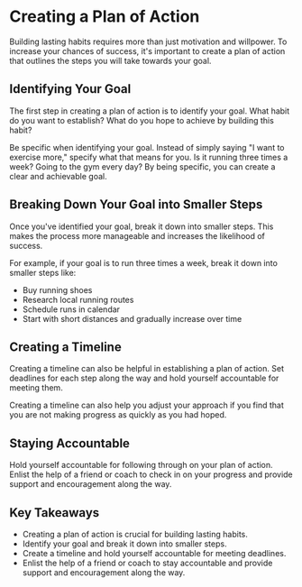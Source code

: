 Creating a Plan of Action
============================================================================

Building lasting habits requires more than just motivation and willpower. To increase your chances of success, it's important to create a plan of action that outlines the steps you will take towards your goal.

Identifying Your Goal
---------------------

The first step in creating a plan of action is to identify your goal. What habit do you want to establish? What do you hope to achieve by building this habit?

Be specific when identifying your goal. Instead of simply saying "I want to exercise more," specify what that means for you. Is it running three times a week? Going to the gym every day? By being specific, you can create a clear and achievable goal.

Breaking Down Your Goal into Smaller Steps
------------------------------------------

Once you've identified your goal, break it down into smaller steps. This makes the process more manageable and increases the likelihood of success.

For example, if your goal is to run three times a week, break it down into smaller steps like:

* Buy running shoes
* Research local running routes
* Schedule runs in calendar
* Start with short distances and gradually increase over time

Creating a Timeline
-------------------

Creating a timeline can also be helpful in establishing a plan of action. Set deadlines for each step along the way and hold yourself accountable for meeting them.

Creating a timeline can also help you adjust your approach if you find that you are not making progress as quickly as you had hoped.

Staying Accountable
-------------------

Hold yourself accountable for following through on your plan of action. Enlist the help of a friend or coach to check in on your progress and provide support and encouragement along the way.

Key Takeaways
-------------

* Creating a plan of action is crucial for building lasting habits.
* Identify your goal and break it down into smaller steps.
* Create a timeline and hold yourself accountable for meeting deadlines.
* Enlist the help of a friend or coach to stay accountable and provide support and encouragement along the way.
